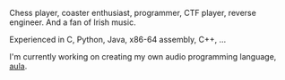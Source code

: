 Chess player, coaster enthusiast, programmer, CTF player, reverse engineer. And a fan of Irish music.

Experienced in C, Python, Java, x86-64 assembly, C++, ...

I'm currently working on creating my own audio programming language, [aula](/aula).

<!---
zzril/zzril is a ✨ special ✨ repository because its `README.md` (this file) appears on your GitHub profile.
You can click the Preview link to take a look at your changes.
--->
